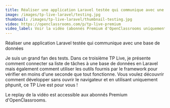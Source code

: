 ```yaml
---
title: Réaliser une application Laravel testée qui communique avec une base de données
image: /images/tp-live-laravel/testing.jpg
thumbnail: /images/tp-live-laravel/thumbnail-testing.jpg
video: https://openclassrooms.com/p/tp-live-premium
video_label: Voir la vidéo (abonnés Premium d'OpenClassrooms uniquement)
---
```


Réaliser une application Laravel testée qui communique avec une base de données

Je suis un grand fan des tests. Dans ce troisième TP Live, je présente comment connecter sa liste de tâches à une base de données en Laravel mais également comment utiliser les outils fournis par le framework pour vérifier en moins d'une seconde que tout fonctionne. Vous voulez découvrir comment développer sans ouvrir le navigateur et en utilisant uniquement phpunit, ce TP Live est pour vous !

Le replay de la vidéo est accessible aux abonnés Premium d'OpenClassrooms.
